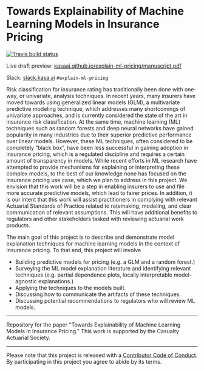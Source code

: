 # Towards Explainability of Machine Learning Models in Insurance Pricing

<!-- badges: start -->
[![Travis build status](https://travis-ci.org/kasaai/explain-ml-pricing.svg?branch=master)](https://travis-ci.org/kasaai/explain-ml-pricing)
<!-- badges: end -->

Live draft preview: [kasaai.github.io/explain-ml-pricing/manuscript.pdf](https://kasaai.github.io/explain-ml-pricing/manuscript.pdf)

Slack: [slack.kasa.ai](https://slack.kasa.ai/) `#explain-ml-pricing`

Risk classification for insurance rating has traditionally been done with one-way, or univariate, analysis techniques. In recent years, many insurers have moved towards using generalized linear models (GLM), a multivariate predictive modeling technique, which addresses many shortcomings of univariate approaches, and is currently considered the state of the art in insurance risk classification. At the same time, machine learning (ML) techniques such as random forests and deep neural networks have gained popularity in many industries due to their superior predictive performance over linear models. However, these ML techniques, often considered to be completely “black box”, have been less successful in gaining adoption in insurance pricing, which is a regulated discipline and requires a certain amount of transparency in models. While recent efforts in ML research have attempted to provide mechanisms for explaining or interpreting these complex models, to the best of our knowledge none has focused on the insurance pricing use case, which we plan to address in this project. We envision that this work will be a step in enabling insurers to use and file more accurate predictive models, which lead to fairer prices. In addition, it is our intent that this work will assist practitioners in complying with relevant Actuarial Standards of Practice related to ratemaking, modeling, and clear communication of relevant assumptions. This will have additional benefits to regulators and other stakeholders tasked with reviewing actuarial work products.

The main goal of this project is to describe and demonstrate model explanation techniques for machine learning models in the context of insurance pricing. To that end, this project will involve

- Building predictive models for pricing (e.g. a GLM and a random forest.)
- Surveying the ML model explanation literature and identifying relevant techniques (e.g. partial dependence plots, locally interpretable model-agnostic explanations.)
- Applying the techniques to the models built.
- Discussing how to communicate the artifacts of these techniques.
- Discussing potential recommendations to regulators who will review ML models.

-----

Repository for the paper "Towards Explainability of Machine Learning Models in Insurance Pricing." This work is supported by the Casualty Actuarial Society.

-----

Please note that this project is released with a [Contributor Code of
Conduct](https://github.com/kasaai/quests/blob/master/CODE_OF_CONDUCT.md). By participating in this project
you agree to abide by its terms.
